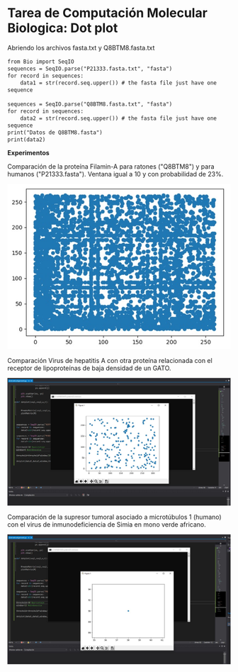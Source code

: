 # Tarea de Computación Molecular Biologica: Dot plot
Abriendo los archivos fasta.txt y Q8BTM8.fasta.txt

```
from Bio import SeqIO
sequences = SeqIO.parse("P21333.fasta.txt", "fasta")
for record in sequences:
    data1 = str(record.seq.upper()) # the fasta file just have one sequence

sequences = SeqIO.parse("Q8BTM8.fasta.txt", "fasta")
for record in sequences:
	data2 = str(record.seq.upper()) # the fasta file just have one sequence
print("Datos de Q8BTM8.fasta")
print(data2)
```
**Experimentos**

Comparación de la proteína Filamin-A para ratones ("Q8BTM8") y para humanos ("P21333.fasta").
Ventana igual a 10 y con probabilidad de 23%.

![](https://github.com/cchavezlo/UNSA/blob/master/ComputacionMolecularBiologica/ventana10y023.jpg)

Comparación Virus de hepatitis A con otra proteína relacionada con el receptor de lipoproteínas de baja densidad de un GATO.

![](https://github.com/cchavezlo/UNSA/blob/master/ComputacionMolecularBiologica/Cap3.JPG)

Comparación de la supresor tumoral asociado a microtúbulos 1 (humano) con el virus de inmunodeficiencia de Simia en mono verde africano.

![](https://github.com/cchavezlo/UNSA/blob/master/ComputacionMolecularBiologica/Cap4.JPG)
